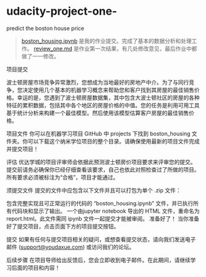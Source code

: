 # udacity-project-one-
predict the boston house price

>[boston_housing.ipynb](./boston_housing.ipynb) 是我的作业提交。完成了基本的数据分析和处理工作。
>[review_one.md](./review_one.md) 是作业第一次结果，有几处修改意见，最后作业中都做了一一修改。


项目提交

波士顿房屋市场竞争异常激烈，您想成为当地最好的房地产中介。为了与同行竞争，您决定使用几个基本的机器学习概念来帮助您和客户找到其房屋的最佳销售价格。幸运的是，您遇到了波士顿房屋数据集，其中包含大波士顿社区的房屋的各种特征的累积数据，包括其中各个地区的房屋价格的中值。您的任务是利用可用工具基于统计分析来构建一个最佳模型。然后使用该模型估算客户房屋的最佳销售价格。

项目文件
你可以在机器学习项目 GitHub 中 projects 下找到 boston_housing 文件夹。你可以下载这个纳米学位项目的整个目录。请确保使用最新的项目文件完成并提交项目！

评估
优达学城的项目评审师会依据此预测波士顿房价项目要求来评审您的提交。提交前请务必确保你已经仔细查看该要求，自己也依此对照检查过了所做的项目。所有要求必须被标注为“合格”，项目才能通过。

须提交文件
提交的文件中应包含以下文件并且可以打包为单个 .zip 文件：

包含完整实现且可正常运行的代码的 “boston_housing.ipynb” 文件，并已执行所有代码块和显示了输出。
一个由jupyter notebook 导出的 HTML 文件，重命名为 report.html。此文件需同 ipynb 文件一起提交才能被审阅。
准备好了！
当你准备好了提交项目，点击页面下方的项目提交按钮。

提交
如果有任何与提交项目相关的疑问，或想查看提交状态，请向我们发送电子邮件 (support@youdaxue.com) 或访问我们的论坛。

后续步骤
在项目导师给出反馈后，您会立即收到电子邮件。在此期间，请继续学习后面的项目和内容！

